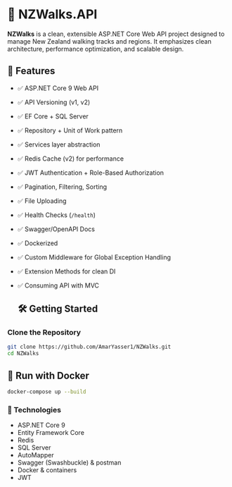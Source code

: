 # 🥾 NZWalks.API

**NZWalks** is a clean, extensible ASP.NET Core Web API project designed to manage New Zealand walking tracks and regions. It emphasizes clean architecture, performance optimization, and scalable design.

## 🚀 Features

- ✅ ASP.NET Core 9 Web API
- ✅ API Versioning (v1, v2)
- ✅ EF Core + SQL Server
- ✅ Repository + Unit of Work pattern
- ✅ Services layer abstraction
- ✅ Redis Cache (v2) for performance
- ✅ JWT Authentication + Role-Based Authorization
- ✅ Pagination, Filtering, Sorting
- ✅ File Uploading
- ✅ Health Checks (`/health`)
- ✅ Swagger/OpenAPI Docs
- ✅ Dockerized
- ✅ Custom Middleware for Global Exception Handling
- ✅ Extension Methods for clean DI
- ✅ Consuming API with MVC

  ## 🛠️ Getting Started

### Clone the Repository

```bash
git clone https://github.com/AmarYasser1/NZWalks.git
cd NZWalks
```
## 🐳 Run with Docker
```bash
docker-compose up --build
```
### 🧪 Technologies
- ASP.NET Core 9
- Entity Framework Core
- Redis
- SQL Server
- AutoMapper
- Swagger (Swashbuckle) & postman
- Docker & containers
- JWT

